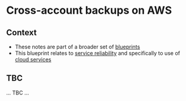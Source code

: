# Cross-account backups on AWS

## Context

- These notes are part of a broader set of [blueprints](../blueprints.md)
- This blueprint relates to [service reliability](../practices/service-reliability.md) and specifically to use of [cloud services](../practices/cloud-services.md)

## TBC

... TBC ...
